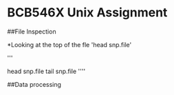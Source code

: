 # BCB546X Unix Assignment

##File Inspection

*Looking at the top of the fle
'head snp.file'

'''

head snp.file
tail snp.file
''''



##Data processing


